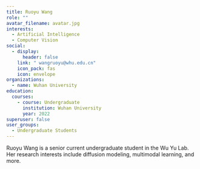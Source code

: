 ```yaml
---
title: Ruoyu Wang
role: ""
avatar_filename: avatar.jpg
interests:
  - Artificial Intelligence
  - Computer Vision
social:
  - display:
      header: false
    link: " wangruoyu@whu.edu.cn"
    icon_pack: fas
    icon: envelope
organizations:
  - name: Wuhan University
education:
  courses:
    - course: Undergraduate
      institution: Wuhan University
      year: 2022
superuser: false
user_groups:
  - Undergraduate Students
---
```

<!--StartFragment-->

Ruoyu Wang is a senior current undergraduate student in the Wu Yu Lab. Her research interests include diffusion modeling, multimodal learning, and more.

<!--EndFragment-->